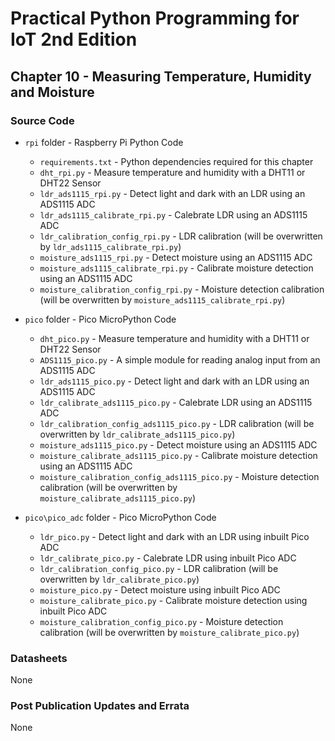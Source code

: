 # Practical Python Programming for IoT 2nd Edition

## Chapter 10 - Measuring Temperature, Humidity and Moisture

### Source Code

* `rpi` folder - Raspberry Pi Python Code

  * `requirements.txt` - Python dependencies required for this chapter
  * `dht_rpi.py` - Measure temperature and humidity with a DHT11 or DHT22 Sensor
  * `ldr_ads1115_rpi.py` - Detect light and dark with an LDR using an ADS1115 ADC
  * `ldr_ads1115_calibrate_rpi.py` - Calebrate LDR using an ADS1115 ADC
  * `ldr_calibration_config_rpi.py` - LDR calibration (will be overwritten by `ldr_ads1115_calibrate_rpi.py`)
  * `moisture_ads1115_rpi.py` - Detect moisture using an ADS1115 ADC
  * `moisture_ads1115_calibrate_rpi.py` - Calibrate moisture detection using an ADS1115 ADC
  * `moisture_calibration_config_rpi.py` - Moisture detection calibration (will be overwritten by `moisture_ads1115_calibrate_rpi.py`)

* `pico` folder - Pico MicroPython Code
  
  * `dht_pico.py` - Measure temperature and humidity with a DHT11 or DHT22 Sensor
  * `ADS1115_pico.py` - A simple module for reading analog input from an ADS1115 ADC
  * `ldr_ads1115_pico.py` - Detect light and dark with an LDR using an ADS1115 ADC
  * `ldr_calibrate_ads1115_pico.py` - Calebrate LDR using an ADS1115 ADC
  * `ldr_calibration_config_ads1115_pico.py` - LDR calibration (will be overwritten by `ldr_calibrate_ads1115_pico.py`)
  * `moisture_ads1115_pico.py` - Detect moisture using an ADS1115 ADC
  * `moisture_calibrate_ads1115_pico.py` - Calibrate moisture detection using an ADS1115 ADC
  * `moisture_calibration_config_ads1115_pico.py` - Moisture detection calibration (will be overwritten by `moisture_calibrate_ads1115_pico.py`)

* `pico\pico_adc` folder - Pico MicroPython Code

  * `ldr_pico.py` - Detect light and dark with an LDR using inbuilt Pico ADC
  * `ldr_calibrate_pico.py` - Calebrate LDR using inbuilt Pico ADC
  * `ldr_calibration_config_pico.py` - LDR calibration (will be overwritten by `ldr_calibrate_pico.py`)
  * `moisture_pico.py` - Detect moisture using inbuilt Pico ADC
  * `moisture_calibrate_pico.py` - Calibrate moisture detection using inbuilt Pico ADC
  * `moisture_calibration_config_pico.py` - Moisture detection calibration (will be overwritten by `moisture_calibrate_pico.py`)

  
### Datasheets

None

### Post Publication Updates and Errata

None
